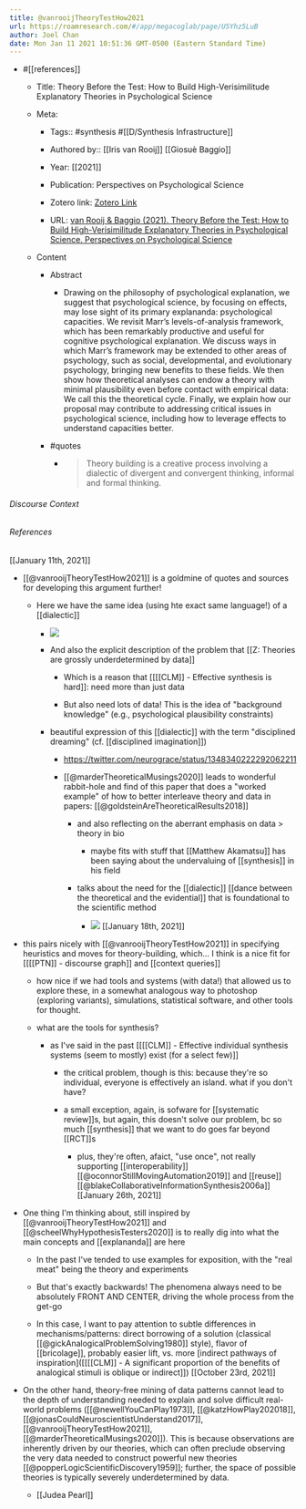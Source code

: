```yaml
---
title: @vanrooijTheoryTestHow2021
url: https://roamresearch.com/#/app/megacoglab/page/U5Yhz5LuB
author: Joel Chan
date: Mon Jan 11 2021 10:51:36 GMT-0500 (Eastern Standard Time)
---
```


- #[[references]]

    - Title: Theory Before the Test: How to Build High-Verisimilitude Explanatory Theories in Psychological Science

    - Meta:

        - Tags:: #synthesis #[[D/Synthesis Infrastructure]]

        - Authored by:: [[Iris van Rooij]] [[Giosuè Baggio]]

        - Year: [[2021]]

        - Publication: Perspectives on Psychological Science

        - Zotero link: [Zotero Link](zotero://select/items/7_8VR6TDJ7)

        - URL: [van Rooij & Baggio (2021). Theory Before the Test: How to Build High-Verisimilitude Explanatory Theories in Psychological Science. Perspectives on Psychological Science](https://journals.sagepub.com/doi/abs/10.1177/1745691620970604)

    - Content

        - Abstract

            - Drawing on the philosophy of psychological explanation, we suggest that psychological science, by focusing on effects, may lose sight of its primary explananda: psychological capacities. We revisit Marr’s levels-of-analysis framework, which has been remarkably productive and useful for cognitive psychological explanation. We discuss ways in which Marr’s framework may be extended to other areas of psychology, such as social, developmental, and evolutionary psychology, bringing new benefits to these fields. We then show how theoretical analyses can endow a theory with minimal plausibility even before contact with empirical data: We call this the theoretical cycle. Finally, we explain how our proposal may contribute to addressing critical issues in psychological science, including how to leverage effects to understand capacities better.

        - #quotes

            - > Theory building is a creative process involving a dialectic of divergent and convergent thinking, informal and formal thinking.

###### Discourse Context



###### References

[[January 11th, 2021]]

- [[@vanrooijTheoryTestHow2021]] is a goldmine of quotes and sources for developing this argument further!

    - Here we have the same idea (using hte exact same language!) of a [[dialectic]]

        - ![](https://firebasestorage.googleapis.com/v0/b/firescript-577a2.appspot.com/o/imgs%2Fapp%2Fmegacoglab%2FI9QDiUe5zf.png?alt=media&token=6b23add6-1698-4ca7-9b31-05a4df940eae)

        - And also the explicit description of the problem that [[Z: Theories are grossly underdetermined by data]]

            - Which is a reason that [[[[CLM]] - Effective synthesis is hard]]: need more than just data

            - But also need lots of data! This is the idea of "background knowledge" (e.g., psychological plausibility constraints)

        - beautiful expression of this [[dialectic]] with the term "disciplined dreaming" (cf. [[disciplined imagination]])

            - https://twitter.com/neurograce/status/1348340222292062211

            - [[@marderTheoreticalMusings2020]] leads to wonderful rabbit-hole and find of this paper that does a "worked example" of how to better interleave theory and data in papers: [[@goldsteinAreTheoreticalResults2018]]

                - and also reflecting on the aberrant emphasis on data > theory in bio

                    - maybe fits with stuff that [[Matthew Akamatsu]] has been saying about the undervaluing of [[synthesis]] in his field

                - talks about the need for the [[dialectic]] [[dance between the theoretical and the evidential]] that is foundational to the scientific method

                    - ![](https://firebasestorage.googleapis.com/v0/b/firescript-577a2.appspot.com/o/imgs%2Fapp%2Fmegacoglab%2FKSHeAWEx44.png?alt=media&token=e52c3dae-883b-42a4-89a3-1b5713432527)
[[January 18th, 2021]]

- this pairs nicely with [[@vanrooijTheoryTestHow2021]] in specifying heuristics and moves for theory-building, which... I think is a nice fit for [[[[PTN]] - discourse graph]] and [[context queries]]

    - how nice if we had tools and systems (with data!) that allowed us to explore these, in a somewhat analogous way to photoshop (exploring variants), simulations, statistical software, and other tools for thought.

    - what are the tools for synthesis?

        - as I've said in the past [[[[CLM]] - Effective individual synthesis systems (seem to mostly) exist (for a select few)]]

            - the critical problem, though is this: because they're so individual, everyone is effectively an island. what if you don't have?

            - a small exception, again, is sofware for [[systematic review]]s, but again, this doesn't solve our problem, bc so much [[synthesis]] that we want to do goes far beyond [[RCT]]s

                - plus, they're often, afaict, "use once", not really supporting [[interoperability]] [[@oconnorStillMovingAutomation2019]] and [[reuse]] [[@blakeCollaborativeInformationSynthesis2006a]]
[[January 26th, 2021]]

- One thing I'm thinking about, still inspired by [[@vanrooijTheoryTestHow2021]] and [[@scheelWhyHypothesisTesters2020]] is to really dig into what the main concepts and [[explananda]] are here

    - In the past I've tended to use examples for exposition, with the "real meat" being the theory and experiments

    - But that's exactly backwards! The phenomena always need to be absolutely FRONT AND CENTER, driving the whole process from the get-go

    - In this case, I want to pay attention to subtle differences in mechanisms/patterns: direct borrowing of a solution (classical [[@gickAnalogicalProblemSolving1980]] style), flavor of [[bricolage]], probably easier lift, vs. more [indirect pathways of inspiration]([[[[CLM]] - A significant proportion of the benefits of analogical stimuli is oblique or indirect]])
[[October 23rd, 2021]]

- On the other hand, theory-free mining of data patterns cannot lead to the depth of understanding needed to explain and solve difficult real-world problems ([[@newellYouCanPlay1973]], [[@katzHowPlay202018]], [[@jonasCouldNeuroscientistUnderstand2017]], [[@vanrooijTheoryTestHow2021]], [[@marderTheoreticalMusings2020]]). This is because observations are inherently driven by our theories, which can often preclude observing the very data needed to construct powerful new theories [[@popperLogicScientificDiscovery1959]]; further, the space of possible theories is typically severely underdetermined by data.

    - [[Judea Pearl]]
